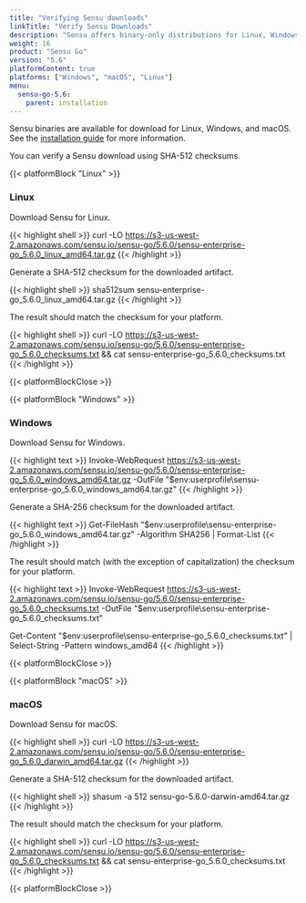 ```yaml
---
title: "Verifying Sensu downloads"
linkTitle: "Verify Sensu Downloads"
description: "Sensu offers binary-only distributions for Linux, Windows, and macOS. Read the guide to learn how to verify your Sensu downloads using checksums."
weight: 16
product: "Sensu Go"
version: "5.6"
platformContent: true
platforms: ["Windows", "macOS", "Linux"]
menu:
  sensu-go-5.6:
    parent: installation
---
```


Sensu binaries are available for download for Linux, Windows, and macOS.
See the [installation guide][1] for more information.

You can verify a Sensu download using SHA-512 checksums.

{{< platformBlock "Linux" >}}

### Linux

Download Sensu for Linux.

{{< highlight shell >}}
curl -LO https://s3-us-west-2.amazonaws.com/sensu.io/sensu-go/5.6.0/sensu-enterprise-go_5.6.0_linux_amd64.tar.gz
{{< /highlight >}}

Generate a SHA-512 checksum for the downloaded artifact.

{{< highlight shell >}}
sha512sum sensu-enterprise-go_5.6.0_linux_amd64.tar.gz
{{< /highlight >}}

The result should match the checksum for your platform.

{{< highlight shell >}}
curl -LO https://s3-us-west-2.amazonaws.com/sensu.io/sensu-go/5.6.0/sensu-enterprise-go_5.6.0_checksums.txt && cat sensu-enterprise-go_5.6.0_checksums.txt
{{< /highlight >}}

{{< platformBlockClose >}}

{{< platformBlock "Windows" >}}

### Windows

Download Sensu for Windows.

{{< highlight text >}}
Invoke-WebRequest https://s3-us-west-2.amazonaws.com/sensu.io/sensu-go/5.6.0/sensu-enterprise-go_5.6.0_windows_amd64.tar.gz  -OutFile "$env:userprofile\sensu-enterprise-go_5.6.0_windows_amd64.tar.gz"
{{< /highlight >}}

Generate a SHA-256 checksum for the downloaded artifact.

{{< highlight text >}}
Get-FileHash "$env:userprofile\sensu-enterprise-go_5.6.0_windows_amd64.tar.gz" -Algorithm SHA256 | Format-List
{{< /highlight >}}

The result should match (with the exception of capitalization) the checksum for your platform.

{{< highlight text >}}
Invoke-WebRequest https://s3-us-west-2.amazonaws.com/sensu.io/sensu-go/5.6.0/sensu-enterprise-go_5.6.0_checksums.txt -OutFile "$env:userprofile\sensu-enterprise-go_5.6.0_checksums.txt"

Get-Content "$env:userprofile\sensu-enterprise-go_5.6.0_checksums.txt" | Select-String -Pattern windows_amd64
{{< /highlight >}}

{{< platformBlockClose >}}

{{< platformBlock "macOS" >}}

### macOS

Download Sensu for macOS.

{{< highlight shell >}}
curl -LO https://s3-us-west-2.amazonaws.com/sensu.io/sensu-go/5.6.0/sensu-enterprise-go_5.6.0_darwin_amd64.tar.gz
{{< /highlight >}}

Generate a SHA-512 checksum for the downloaded artifact.

{{< highlight shell >}}
shasum -a 512 sensu-go-5.6.0-darwin-amd64.tar.gz
{{< /highlight >}}

The result should match the checksum for your platform.

{{< highlight shell >}}
curl -LO https://s3-us-west-2.amazonaws.com/sensu.io/sensu-go/5.6.0/sensu-enterprise-go_5.6.0_checksums.txt && cat sensu-enterprise-go_5.6.0_checksums.txt
{{< /highlight >}}

{{< platformBlockClose >}}

[1]: ../install-sensu
